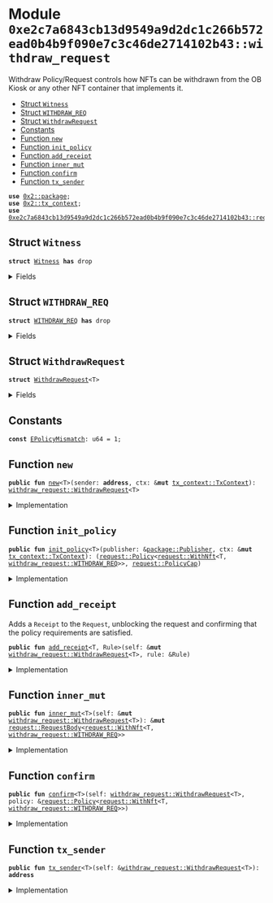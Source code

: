 <a name="0xe2c7a6843cb13d9549a9d2dc1c266b572ead0b4b9f090e7c3c46de2714102b43_withdraw_request"></a>

# Module `0xe2c7a6843cb13d9549a9d2dc1c266b572ead0b4b9f090e7c3c46de2714102b43::withdraw_request`

Withdraw Policy/Request controls how NFTs can be withdrawn from the OB Kiosk
or any other NFT container that implements it.

- [Struct `Witness`](#0xe2c7a6843cb13d9549a9d2dc1c266b572ead0b4b9f090e7c3c46de2714102b43_withdraw_request_Witness)
- [Struct `WITHDRAW_REQ`](#0xe2c7a6843cb13d9549a9d2dc1c266b572ead0b4b9f090e7c3c46de2714102b43_withdraw_request_WITHDRAW_REQ)
- [Struct `WithdrawRequest`](#0xe2c7a6843cb13d9549a9d2dc1c266b572ead0b4b9f090e7c3c46de2714102b43_withdraw_request_WithdrawRequest)
- [Constants](#@Constants_0)
- [Function `new`](#0xe2c7a6843cb13d9549a9d2dc1c266b572ead0b4b9f090e7c3c46de2714102b43_withdraw_request_new)
- [Function `init_policy`](#0xe2c7a6843cb13d9549a9d2dc1c266b572ead0b4b9f090e7c3c46de2714102b43_withdraw_request_init_policy)
- [Function `add_receipt`](#0xe2c7a6843cb13d9549a9d2dc1c266b572ead0b4b9f090e7c3c46de2714102b43_withdraw_request_add_receipt)
- [Function `inner_mut`](#0xe2c7a6843cb13d9549a9d2dc1c266b572ead0b4b9f090e7c3c46de2714102b43_withdraw_request_inner_mut)
- [Function `confirm`](#0xe2c7a6843cb13d9549a9d2dc1c266b572ead0b4b9f090e7c3c46de2714102b43_withdraw_request_confirm)
- [Function `tx_sender`](#0xe2c7a6843cb13d9549a9d2dc1c266b572ead0b4b9f090e7c3c46de2714102b43_withdraw_request_tx_sender)

<pre><code><b>use</b> <a href="">0x2::package</a>;
<b>use</b> <a href="">0x2::tx_context</a>;
<b>use</b> <a href="request.md#0xe2c7a6843cb13d9549a9d2dc1c266b572ead0b4b9f090e7c3c46de2714102b43_request">0xe2c7a6843cb13d9549a9d2dc1c266b572ead0b4b9f090e7c3c46de2714102b43::request</a>;
</code></pre>

<a name="0xe2c7a6843cb13d9549a9d2dc1c266b572ead0b4b9f090e7c3c46de2714102b43_withdraw_request_Witness"></a>

## Struct `Witness`

<pre><code><b>struct</b> <a href="withdraw.md#0xe2c7a6843cb13d9549a9d2dc1c266b572ead0b4b9f090e7c3c46de2714102b43_withdraw_request_Witness">Witness</a> <b>has</b> drop
</code></pre>

<details>
<summary>Fields</summary>

<dl>
<dt>
<code>dummy_field: bool</code>
</dt>
<dd>

</dd>
</dl>

</details>

<a name="0xe2c7a6843cb13d9549a9d2dc1c266b572ead0b4b9f090e7c3c46de2714102b43_withdraw_request_WITHDRAW_REQ"></a>

## Struct `WITHDRAW_REQ`

<pre><code><b>struct</b> <a href="withdraw.md#0xe2c7a6843cb13d9549a9d2dc1c266b572ead0b4b9f090e7c3c46de2714102b43_withdraw_request_WITHDRAW_REQ">WITHDRAW_REQ</a> <b>has</b> drop
</code></pre>

<details>
<summary>Fields</summary>

<dl>
<dt>
<code>dummy_field: bool</code>
</dt>
<dd>

</dd>
</dl>

</details>

<a name="0xe2c7a6843cb13d9549a9d2dc1c266b572ead0b4b9f090e7c3c46de2714102b43_withdraw_request_WithdrawRequest"></a>

## Struct `WithdrawRequest`

<pre><code><b>struct</b> <a href="withdraw.md#0xe2c7a6843cb13d9549a9d2dc1c266b572ead0b4b9f090e7c3c46de2714102b43_withdraw_request_WithdrawRequest">WithdrawRequest</a>&lt;T&gt;
</code></pre>

<details>
<summary>Fields</summary>

<dl>
<dt>
<code>sender: <b>address</b></code>
</dt>
<dd>

</dd>
<dt>
<code>inner: <a href="request.md#0xe2c7a6843cb13d9549a9d2dc1c266b572ead0b4b9f090e7c3c46de2714102b43_request_RequestBody">request::RequestBody</a>&lt;<a href="request.md#0xe2c7a6843cb13d9549a9d2dc1c266b572ead0b4b9f090e7c3c46de2714102b43_request_WithNft">request::WithNft</a>&lt;T, <a href="withdraw.md#0xe2c7a6843cb13d9549a9d2dc1c266b572ead0b4b9f090e7c3c46de2714102b43_withdraw_request_WITHDRAW_REQ">withdraw_request::WITHDRAW_REQ</a>&gt;&gt;</code>
</dt>
<dd>

</dd>
</dl>

</details>

<a name="@Constants_0"></a>

## Constants

<a name="0xe2c7a6843cb13d9549a9d2dc1c266b572ead0b4b9f090e7c3c46de2714102b43_withdraw_request_EPolicyMismatch"></a>

<pre><code><b>const</b> <a href="withdraw.md#0xe2c7a6843cb13d9549a9d2dc1c266b572ead0b4b9f090e7c3c46de2714102b43_withdraw_request_EPolicyMismatch">EPolicyMismatch</a>: u64 = 1;
</code></pre>

<a name="0xe2c7a6843cb13d9549a9d2dc1c266b572ead0b4b9f090e7c3c46de2714102b43_withdraw_request_new"></a>

## Function `new`

<pre><code><b>public</b> <b>fun</b> <a href="withdraw.md#0xe2c7a6843cb13d9549a9d2dc1c266b572ead0b4b9f090e7c3c46de2714102b43_withdraw_request_new">new</a>&lt;T&gt;(sender: <b>address</b>, ctx: &<b>mut</b> <a href="_TxContext">tx_context::TxContext</a>): <a href="withdraw.md#0xe2c7a6843cb13d9549a9d2dc1c266b572ead0b4b9f090e7c3c46de2714102b43_withdraw_request_WithdrawRequest">withdraw_request::WithdrawRequest</a>&lt;T&gt;
</code></pre>

<details>
<summary>Implementation</summary>

<pre><code><b>public</b> <b>fun</b> <a href="withdraw.md#0xe2c7a6843cb13d9549a9d2dc1c266b572ead0b4b9f090e7c3c46de2714102b43_withdraw_request_new">new</a>&lt;T&gt;(
    sender: <b>address</b>,
    ctx: &<b>mut</b> TxContext,
): <a href="withdraw.md#0xe2c7a6843cb13d9549a9d2dc1c266b572ead0b4b9f090e7c3c46de2714102b43_withdraw_request_WithdrawRequest">WithdrawRequest</a>&lt;T&gt; {
    <a href="withdraw.md#0xe2c7a6843cb13d9549a9d2dc1c266b572ead0b4b9f090e7c3c46de2714102b43_withdraw_request_WithdrawRequest">WithdrawRequest</a>&lt;T&gt; {
        sender,
        inner: <a href="request.md#0xe2c7a6843cb13d9549a9d2dc1c266b572ead0b4b9f090e7c3c46de2714102b43_request_new">request::new</a>(ctx),
    }
}
</code></pre>

</details>

<a name="0xe2c7a6843cb13d9549a9d2dc1c266b572ead0b4b9f090e7c3c46de2714102b43_withdraw_request_init_policy"></a>

## Function `init_policy`

<pre><code><b>public</b> <b>fun</b> <a href="withdraw.md#0xe2c7a6843cb13d9549a9d2dc1c266b572ead0b4b9f090e7c3c46de2714102b43_withdraw_request_init_policy">init_policy</a>&lt;T&gt;(publisher: &<a href="_Publisher">package::Publisher</a>, ctx: &<b>mut</b> <a href="_TxContext">tx_context::TxContext</a>): (<a href="request.md#0xe2c7a6843cb13d9549a9d2dc1c266b572ead0b4b9f090e7c3c46de2714102b43_request_Policy">request::Policy</a>&lt;<a href="request.md#0xe2c7a6843cb13d9549a9d2dc1c266b572ead0b4b9f090e7c3c46de2714102b43_request_WithNft">request::WithNft</a>&lt;T, <a href="withdraw.md#0xe2c7a6843cb13d9549a9d2dc1c266b572ead0b4b9f090e7c3c46de2714102b43_withdraw_request_WITHDRAW_REQ">withdraw_request::WITHDRAW_REQ</a>&gt;&gt;, <a href="request.md#0xe2c7a6843cb13d9549a9d2dc1c266b572ead0b4b9f090e7c3c46de2714102b43_request_PolicyCap">request::PolicyCap</a>)
</code></pre>

<details>
<summary>Implementation</summary>

<pre><code><b>public</b> <b>fun</b> <a href="withdraw.md#0xe2c7a6843cb13d9549a9d2dc1c266b572ead0b4b9f090e7c3c46de2714102b43_withdraw_request_init_policy">init_policy</a>&lt;T&gt;(publisher: &Publisher, ctx: &<b>mut</b> TxContext): (Policy&lt;WithNft&lt;T, <a href="withdraw.md#0xe2c7a6843cb13d9549a9d2dc1c266b572ead0b4b9f090e7c3c46de2714102b43_withdraw_request_WITHDRAW_REQ">WITHDRAW_REQ</a>&gt;&gt;, PolicyCap) {
    <a href="request.md#0xe2c7a6843cb13d9549a9d2dc1c266b572ead0b4b9f090e7c3c46de2714102b43_request_new_policy_with_type">request::new_policy_with_type</a>(<a href="withdraw.md#0xe2c7a6843cb13d9549a9d2dc1c266b572ead0b4b9f090e7c3c46de2714102b43_withdraw_request_WITHDRAW_REQ">WITHDRAW_REQ</a> {}, publisher, ctx)
}
</code></pre>

</details>

<a name="0xe2c7a6843cb13d9549a9d2dc1c266b572ead0b4b9f090e7c3c46de2714102b43_withdraw_request_add_receipt"></a>

## Function `add_receipt`

Adds a <code>Receipt</code> to the <code>Request</code>, unblocking the request and
confirming that the policy requirements are satisfied.

<pre><code><b>public</b> <b>fun</b> <a href="withdraw.md#0xe2c7a6843cb13d9549a9d2dc1c266b572ead0b4b9f090e7c3c46de2714102b43_withdraw_request_add_receipt">add_receipt</a>&lt;T, Rule&gt;(self: &<b>mut</b> <a href="withdraw.md#0xe2c7a6843cb13d9549a9d2dc1c266b572ead0b4b9f090e7c3c46de2714102b43_withdraw_request_WithdrawRequest">withdraw_request::WithdrawRequest</a>&lt;T&gt;, rule: &Rule)
</code></pre>

<details>
<summary>Implementation</summary>

<pre><code><b>public</b> <b>fun</b> <a href="withdraw.md#0xe2c7a6843cb13d9549a9d2dc1c266b572ead0b4b9f090e7c3c46de2714102b43_withdraw_request_add_receipt">add_receipt</a>&lt;T, Rule&gt;(self: &<b>mut</b> <a href="withdraw.md#0xe2c7a6843cb13d9549a9d2dc1c266b572ead0b4b9f090e7c3c46de2714102b43_withdraw_request_WithdrawRequest">WithdrawRequest</a>&lt;T&gt;, rule: &Rule) {
    <a href="request.md#0xe2c7a6843cb13d9549a9d2dc1c266b572ead0b4b9f090e7c3c46de2714102b43_request_add_receipt">request::add_receipt</a>(&<b>mut</b> self.inner, rule);
}
</code></pre>

</details>

<a name="0xe2c7a6843cb13d9549a9d2dc1c266b572ead0b4b9f090e7c3c46de2714102b43_withdraw_request_inner_mut"></a>

## Function `inner_mut`

<pre><code><b>public</b> <b>fun</b> <a href="withdraw.md#0xe2c7a6843cb13d9549a9d2dc1c266b572ead0b4b9f090e7c3c46de2714102b43_withdraw_request_inner_mut">inner_mut</a>&lt;T&gt;(self: &<b>mut</b> <a href="withdraw.md#0xe2c7a6843cb13d9549a9d2dc1c266b572ead0b4b9f090e7c3c46de2714102b43_withdraw_request_WithdrawRequest">withdraw_request::WithdrawRequest</a>&lt;T&gt;): &<b>mut</b> <a href="request.md#0xe2c7a6843cb13d9549a9d2dc1c266b572ead0b4b9f090e7c3c46de2714102b43_request_RequestBody">request::RequestBody</a>&lt;<a href="request.md#0xe2c7a6843cb13d9549a9d2dc1c266b572ead0b4b9f090e7c3c46de2714102b43_request_WithNft">request::WithNft</a>&lt;T, <a href="withdraw.md#0xe2c7a6843cb13d9549a9d2dc1c266b572ead0b4b9f090e7c3c46de2714102b43_withdraw_request_WITHDRAW_REQ">withdraw_request::WITHDRAW_REQ</a>&gt;&gt;
</code></pre>

<details>
<summary>Implementation</summary>

<pre><code><b>public</b> <b>fun</b> <a href="withdraw.md#0xe2c7a6843cb13d9549a9d2dc1c266b572ead0b4b9f090e7c3c46de2714102b43_withdraw_request_inner_mut">inner_mut</a>&lt;T&gt;(
    self: &<b>mut</b> <a href="withdraw.md#0xe2c7a6843cb13d9549a9d2dc1c266b572ead0b4b9f090e7c3c46de2714102b43_withdraw_request_WithdrawRequest">WithdrawRequest</a>&lt;T&gt;
): &<b>mut</b> RequestBody&lt;WithNft&lt;T, <a href="withdraw.md#0xe2c7a6843cb13d9549a9d2dc1c266b572ead0b4b9f090e7c3c46de2714102b43_withdraw_request_WITHDRAW_REQ">WITHDRAW_REQ</a>&gt;&gt; { &<b>mut</b> self.inner }
</code></pre>

</details>

<a name="0xe2c7a6843cb13d9549a9d2dc1c266b572ead0b4b9f090e7c3c46de2714102b43_withdraw_request_confirm"></a>

## Function `confirm`

<pre><code><b>public</b> <b>fun</b> <a href="withdraw.md#0xe2c7a6843cb13d9549a9d2dc1c266b572ead0b4b9f090e7c3c46de2714102b43_withdraw_request_confirm">confirm</a>&lt;T&gt;(self: <a href="withdraw.md#0xe2c7a6843cb13d9549a9d2dc1c266b572ead0b4b9f090e7c3c46de2714102b43_withdraw_request_WithdrawRequest">withdraw_request::WithdrawRequest</a>&lt;T&gt;, policy: &<a href="request.md#0xe2c7a6843cb13d9549a9d2dc1c266b572ead0b4b9f090e7c3c46de2714102b43_request_Policy">request::Policy</a>&lt;<a href="request.md#0xe2c7a6843cb13d9549a9d2dc1c266b572ead0b4b9f090e7c3c46de2714102b43_request_WithNft">request::WithNft</a>&lt;T, <a href="withdraw.md#0xe2c7a6843cb13d9549a9d2dc1c266b572ead0b4b9f090e7c3c46de2714102b43_withdraw_request_WITHDRAW_REQ">withdraw_request::WITHDRAW_REQ</a>&gt;&gt;)
</code></pre>

<details>
<summary>Implementation</summary>

<pre><code><b>public</b> <b>fun</b> <a href="withdraw.md#0xe2c7a6843cb13d9549a9d2dc1c266b572ead0b4b9f090e7c3c46de2714102b43_withdraw_request_confirm">confirm</a>&lt;T&gt;(self: <a href="withdraw.md#0xe2c7a6843cb13d9549a9d2dc1c266b572ead0b4b9f090e7c3c46de2714102b43_withdraw_request_WithdrawRequest">WithdrawRequest</a>&lt;T&gt;, policy: &Policy&lt;WithNft&lt;T, <a href="withdraw.md#0xe2c7a6843cb13d9549a9d2dc1c266b572ead0b4b9f090e7c3c46de2714102b43_withdraw_request_WITHDRAW_REQ">WITHDRAW_REQ</a>&gt;&gt;) {
    <b>let</b> <a href="withdraw.md#0xe2c7a6843cb13d9549a9d2dc1c266b572ead0b4b9f090e7c3c46de2714102b43_withdraw_request_WithdrawRequest">WithdrawRequest</a> {
        sender: _,
        inner,
    } = self;

    <a href="request.md#0xe2c7a6843cb13d9549a9d2dc1c266b572ead0b4b9f090e7c3c46de2714102b43_request_confirm">request::confirm</a>(inner, policy);
}
</code></pre>

</details>

<a name="0xe2c7a6843cb13d9549a9d2dc1c266b572ead0b4b9f090e7c3c46de2714102b43_withdraw_request_tx_sender"></a>

## Function `tx_sender`

<pre><code><b>public</b> <b>fun</b> <a href="withdraw.md#0xe2c7a6843cb13d9549a9d2dc1c266b572ead0b4b9f090e7c3c46de2714102b43_withdraw_request_tx_sender">tx_sender</a>&lt;T&gt;(self: &<a href="withdraw.md#0xe2c7a6843cb13d9549a9d2dc1c266b572ead0b4b9f090e7c3c46de2714102b43_withdraw_request_WithdrawRequest">withdraw_request::WithdrawRequest</a>&lt;T&gt;): <b>address</b>
</code></pre>

<details>
<summary>Implementation</summary>

<pre><code><b>public</b> <b>fun</b> <a href="withdraw.md#0xe2c7a6843cb13d9549a9d2dc1c266b572ead0b4b9f090e7c3c46de2714102b43_withdraw_request_tx_sender">tx_sender</a>&lt;T&gt;(self: &<a href="withdraw.md#0xe2c7a6843cb13d9549a9d2dc1c266b572ead0b4b9f090e7c3c46de2714102b43_withdraw_request_WithdrawRequest">WithdrawRequest</a>&lt;T&gt;): <b>address</b> { self.sender }
</code></pre>

</details>
